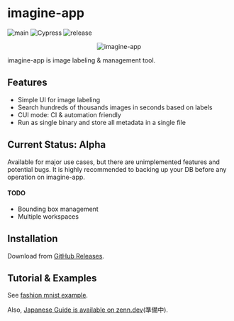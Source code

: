 # imagine-app
![main](https://github.com/mpppk/imagine/workflows/main/badge.svg) ![Cypress](https://github.com/mpppk/imagine/workflows/Cypress/badge.svg) ![release](https://github.com/mpppk/imagine/workflows/release/badge.svg)
<div align="center">
<img src="https://raw.githubusercontent.com/wiki/mpppk/imagine/images/imagine-app3.gif" alt="imagine-app" title="imagine-app">
</div>

imagine-app is image labeling & management tool.

## Features
* Simple UI for image labeling
* Search hundreds of thousands images in seconds based on labels
* CUI mode: CI & automation friendly 
* Run as single binary and store all metadata in a single file

## Current Status: Alpha
Available for major use cases, but there are unimplemented features and potential bugs.
It is highly recommended to backing up your DB before any operation on imagine-app.

#### TODO
* Bounding box management
* Multiple workspaces

## Installation
Download from [GitHub Releases](https://github.com/mpppk/imagine/releases).

## Tutorial & Examples
See [fashion mnist example](https://github.com/mpppk/imagine-samples/tree/master/fashion_mnist).

Also, [Japanese Guide is available on zenn.dev]()(準備中).
